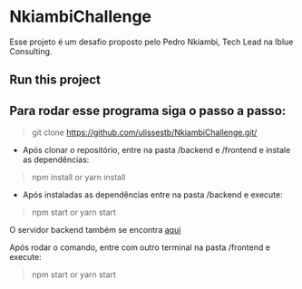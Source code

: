# NkiambiChallenge

Esse projeto é um desafio proposto pelo Pedro Nkiambi, Tech Lead na Iblue Consulting.



## Run this project

Para rodar esse programa siga o passo a passo: 
-
> git clone https://github.com/ulissestb/NkiambiChallenge.git/

- Após clonar o repositório, entre na pasta /backend e /frontend e instale as dependências:
>  npm install
>  or
>  yarn install

- Após instaladas as dependências entre na pasta /backend e execute:
> npm start
> or
> yarn start

O servidor backend também se encontra [aqui](https://powerful-caverns-27496.herokuapp.com/)

Após rodar o comando, entre com outro terminal na pasta /frontend e execute:
> npm start
> or
> yarn start
